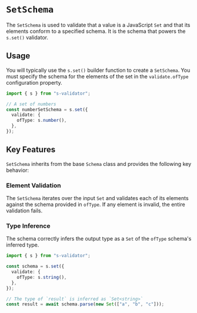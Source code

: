 # `SetSchema`

The `SetSchema` is used to validate that a value is a JavaScript `Set` and that its elements conform to a specified schema. It is the schema that powers the `s.set()` validator.

## Usage

You will typically use the `s.set()` builder function to create a `SetSchema`. You must specify the schema for the elements of the set in the `validate.ofType` configuration property.

```typescript
import { s } from "s-validator";

// A set of numbers
const numberSetSchema = s.set({
  validate: {
    ofType: s.number(),
  },
});
```

## Key Features

`SetSchema` inherits from the base `Schema` class and provides the following key behavior:

### Element Validation

The `SetSchema` iterates over the input `Set` and validates each of its elements against the schema provided in `ofType`. If any element is invalid, the entire validation fails.

### Type Inference

The schema correctly infers the output type as a `Set` of the `ofType` schema's inferred type.

```typescript
import { s } from "s-validator";

const schema = s.set({
  validate: {
    ofType: s.string(),
  },
});

// The type of `result` is inferred as `Set<string>`
const result = await schema.parse(new Set(["a", "b", "c"]));
```
